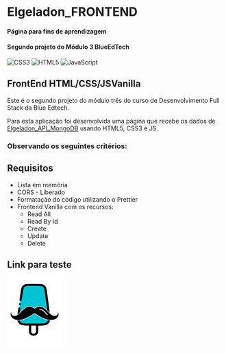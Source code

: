 # Elgeladon_FRONTEND

#### Página para fins de aprendizagem

#### Segundo projeto do Módulo 3 BlueEdTech

![CSS3](https://img.shields.io/badge/css3-%231572B6.svg?logo=css3&logoColor=white&style=plastic)
![HTML5](https://img.shields.io/badge/html5-%23E34F26.svg?logo=html5&logoColor=white&style=plastic)
![JavaScript](https://img.shields.io/badge/javascript-%23323330.svg?logo=javascript&logoColor=%23F7DF1E&style=plastic)

## FrontEnd HTML/CSS/JSVanilla

Este é o segundo projeto do módulo três do curso de Desenvolvimento Full Stack da Blue Edtech.

Para esta aplicação foi desenvolvida uma página que recebe os dados de <a href="https://github.com/santos95mat/Elgeladon_API_MongoDB">Elgeladon_API_MongoDB</a> usando HTML5, CSS3 e JS.

### Observando os seguintes critérios:

## Requisitos

- Lista em memória
- CORS - Liberado
- Formatação do código utilizando o Prettier
- Frontend Vanilla com os recursos:
  - Read All
  - Read By Id
  - Create
  - Update
  - Delete

## Link para teste

<a href="https://elgeladon-frontend.vercel.app/">
  <img width="128px" src="./assets/icons/logo.svg" />
</a>
